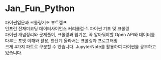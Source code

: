 # Jan_Fun_Python
파이썬입문과 크롤링기초 부트캠프 <br>
인프런 잔재미코딩 데이터사이언스 커리큘럼-1. 파이썬 기초 및 크롤링 <br>
파이썬 개념정리와 문제풀이, 크롤링과 웹기본, 꼭 알아둬야할 Open API와 데이터를 다루는 포맷 이해와 활용, 한단계 올라서는 크롤링과 프로그래밍<br>
크게 4가지 파트로 구분할 수 있습니다. JupyterNote를 활용하여 파이썬을 공부하고 있습니다. 
